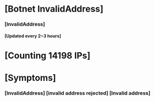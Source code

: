 # [Botnet InvalidAddress]
### [InvalidAddress]
#### [Updated every 2~3 hours]

# [Counting 14198 IPs]

# [Symptoms] 

###   [InvalidAddress] [invalid address rejected] [Invalid address]
